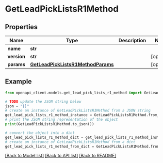 # GetLeadPickListsR1Method


## Properties

Name | Type | Description | Notes
------------ | ------------- | ------------- | -------------
**name** | **str** |  | 
**version** | **str** |  | [optional] 
**params** | [**GetLeadPickListsR1MethodParams**](GetLeadPickListsR1MethodParams.md) |  | [optional] 

## Example

```python
from openapi_client.models.get_lead_pick_lists_r1_method import GetLeadPickListsR1Method

# TODO update the JSON string below
json = "{}"
# create an instance of GetLeadPickListsR1Method from a JSON string
get_lead_pick_lists_r1_method_instance = GetLeadPickListsR1Method.from_json(json)
# print the JSON string representation of the object
print(GetLeadPickListsR1Method.to_json())

# convert the object into a dict
get_lead_pick_lists_r1_method_dict = get_lead_pick_lists_r1_method_instance.to_dict()
# create an instance of GetLeadPickListsR1Method from a dict
get_lead_pick_lists_r1_method_from_dict = GetLeadPickListsR1Method.from_dict(get_lead_pick_lists_r1_method_dict)
```
[[Back to Model list]](../README.md#documentation-for-models) [[Back to API list]](../README.md#documentation-for-api-endpoints) [[Back to README]](../README.md)


